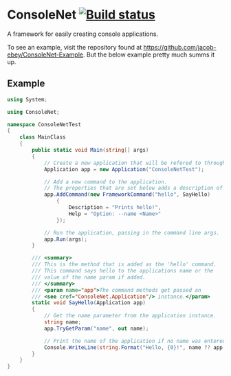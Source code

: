 ConsoleNet [![Build status](https://ci.appveyor.com/api/projects/status/tj6sgf88apla2491/branch/master?svg=true)](https://ci.appveyor.com/project/jacob-ebey/consolenet/branch/master)
==========
A framework for easily creating console applications.

To see an example, visit the repository found at https://github.com/jacob-ebey/ConsoleNet-Example. But the below example pretty much summs it up.

Example
-------
```C#
using System;

using ConsoleNet;

namespace ConsoleNetTest
{
    class MainClass
    {
        public static void Main(string[] args)
        {
            // Create a new application that will be refered to through out as ConsoleNetTest
            Application app = new Application("ConsoleNetTest");

            // Add a new command to the application.
            // The properties that are set below adds a description of the app, and a full help for the command.
            app.AddCommand(new FrameworkCommand("hello", SayHello)
                { 
                    Description = "Prints hello!",
                    Help = "Option: --name <Name>"
                });

            // Run the application, passing in the command line args.
            app.Run(args);
        }

        /// <summary>
        /// This is the method that is added as the 'hello' command.
        /// This command says hello to the applications name or the
        /// value of the name param if added.
        /// </summary>
        /// <param name="app">The command methods get passed an
        /// <see cref="ConsoleNet.Application"/> instance.</param>
        static void SayHello(Application app)
        {
            // Get the name parameter from the application instance.
            string name;
            app.TryGetParam("name", out name);

            // Print the name of the application if no name was entered.
            Console.WriteLine(string.Format("Hello, {0}!", name ?? app.Label));
        }
    }
}

```
